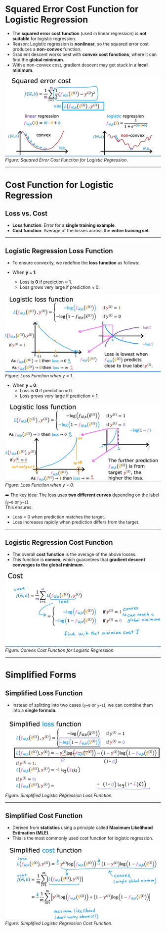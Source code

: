 # Squared Error Cost Function for Logistic Regression
- The **squared error cost function** (used in linear regression) is **not suitable** for logistic regression.  
- Reason: Logistic regression is **nonlinear**, so the squared error cost produces a **non-convex** function.  
- Gradient descent works best with **convex cost functions**, where it can find the **global minimum**.  
- With a non-convex cost, gradient descent may get stuck in a **local minimum**.

![Squared Error Cost Function for Logistic Regression](/Images/C1_W3_SquarredErrorCost.png)  
*Figure: Squared Error Cost Function for Logistic Regression.*

---

# Cost Function for Logistic Regression

## Loss vs. Cost
- **Loss function**: Error for a **single training example**.  
- **Cost function**: Average of the losses across the **entire training set**.  

---

## Logistic Regression Loss Function
- To ensure convexity, we redefine the **loss function** as follows:  

- When **y = 1**:  
  - Loss is **0** if prediction ≈ 1.  
  - Loss grows very large if prediction ≈ 0.  

![Loss Function with y = 1](/Images/C1_W3_LossFunction_Y1.png)  
*Figure: Loss Function when y = 1.*

- When **y = 0**:  
  - Loss is **0** if prediction ≈ 0.  
  - Loss grows very large if prediction ≈ 1.  

![Loss Function with y = 0](/Images/C1_W3_LossFunction_Y0.png)  
*Figure: Loss Function when y = 0.*

➡️ The key idea: The loss uses **two different curves** depending on the label (`y=0` or `y=1`).  
This ensures:
- Loss = 0 when prediction matches the target.  
- Loss increases rapidly when prediction differs from the target.  

---

## Logistic Regression Cost Function
- The overall **cost function** is the average of the above losses.  
- This function is **convex**, which guarantees that **gradient descent converges to the global minimum**.  

![Cost Function for Logistic Regression](/Images/C1_W3_CostFunctionForLogisticRegression.png)  
*Figure: Convex Cost Function for Logistic Regression.*

---

# Simplified Forms

## Simplified Loss Function
- Instead of splitting into two cases (`y=0` or `y=1`), we can combine them into a **single formula**.  

![Simplified Loss Function for Logistic Regression](/Images/C1_W3_SimplifiedLossFunction.png)  
*Figure: Simplified Logistic Regression Loss Function.*

---

## Simplified Cost Function
- Derived from **statistics** using a principle called **Maximum Likelihood Estimation (MLE)**.  
- This is the most commonly used cost function for logistic regression.  

![Simplified Cost Function for Logistic Regression](/Images/C1_W3_SimplifiedCostFunction.png)  
*Figure: Simplified Logistic Regression Cost Function.*
